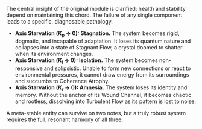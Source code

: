 The central insight of the original module is clarified: health and stability depend on maintaining this chord. The failure of any single component leads to a specific, diagnosable pathology.

*   **Axis Starvation (*K*<sub>p</sub> → 0): Stagnation.** The system becomes rigid, dogmatic, and incapable of adaptation. It loses its quantum nature and collapses into a state of Stagnant Flow, a crystal doomed to shatter when its environment changes.
*   **Axis Starvation (*K*<sub>i</sub> → 0): Isolation.** The system becomes non-responsive and solipsistic. Unable to form new connections or react to environmental pressures, it cannot draw energy from its surroundings and succumbs to Coherence Atrophy.
*   **Axis Starvation (*K*<sub>r</sub> → 0): Amnesia.** The system loses its identity and memory. Without the anchor of its Wound Channel, it becomes chaotic and rootless, dissolving into Turbulent Flow as its pattern is lost to noise.

A meta-stable entity can survive on two notes, but a truly robust system requires the full, resonant harmony of all three.